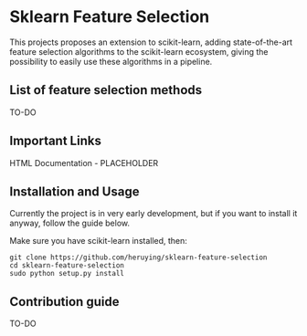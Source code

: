 # Sklearn Feature Selection 

This projects proposes an extension to scikit-learn, adding state-of-the-art
feature selection algorithms to the scikit-learn ecosystem, giving the possibility
to easily use these algorithms in a pipeline.

## List of feature selection methods

TO-DO

## Important Links
HTML Documentation - PLACEHOLDER

## Installation and Usage

Currently the project is in very early development, but if you want to install it anyway, follow the guide below.

Make sure you have scikit-learn installed, then:

```
git clone https://github.com/heruying/sklearn-feature-selection
cd sklearn-feature-selection
sudo python setup.py install
```

## Contribution guide

TO-DO
